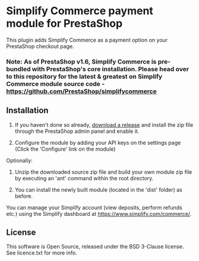 # Simplify Commerce payment module for PrestaShop

This plugin adds Simplify Commerce as a payment option on your PrestaShop checkout page.

### Note: As of PrestaShop v1.6, Simplify Commerce is pre-bundled with PrestaShop's core installation. Please head over to this repository for the latest & greatest on Simplify Commerce module source code - <a href="https://github.com/PrestaShop/simplifycommerce">https://github.com/PrestaShop/simplifycommerce</a>

## Installation
1. If you haven't done so already, <a href="https://github.com/simplifycom/simplify-prestashop-module/releases/latest"> download a release</a> and install the zip file through the PrestaShop admin panel and enable it.

2. Configure the module by adding your API keys on the settings page (Click the 'Configure' link on the module)

Optionally:

1. Unzip the downloaded source zip file and build your own module zip file by executing an 'ant' command within the root directory.

2. You can install the newly built module (located in the 'dist' folder) as before.

You can manage your Simplify account (view deposits, perform refunds etc.) using the Simplify dashboard at https://www.simplify.com/commerce/.

## License
This software is Open Source, released under the BSD 3-Clause license. See licence.txt for more info.
